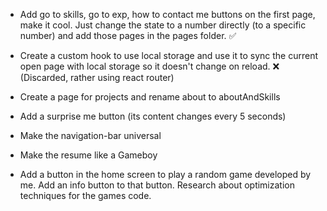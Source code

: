 - Add go to skills, go to exp, how to contact me buttons on the first page, make it cool. Just change the state to a number directly (to a specific number) and add those pages in the pages folder. ✅

- Create a custom hook to use local storage and use it to sync the current open page with local storage so it doesn't change on reload. ❌ (Discarded, rather using react router)

- Create a page for projects and rename about to aboutAndSkills

- Add a surprise me button (its content changes every 5 seconds)

- Make the navigation-bar universal

- Make the resume like a Gameboy

- Add a button in the home screen to play a random game developed by me. Add an info button to that button. Research about optimization techniques for the games code.
